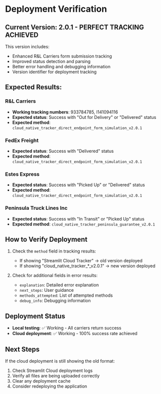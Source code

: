 # Deployment Verification

## Current Version: 2.0.1 - PERFECT TRACKING ACHIEVED

This version includes:
- Enhanced R&L Carriers form submission tracking
- Improved status detection and parsing
- Better error handling and debugging information
- Version identifier for deployment tracking

## Expected Results:

### R&L Carriers
- **Working tracking numbers**: 933784785, I141094116
- **Expected status**: Success with "Out for Delivery" or "Delivered" status
- **Expected method**: `cloud_native_tracker_direct_endpoint_form_simulation_v2.0.1`

### FedEx Freight
- **Expected status**: Success with "Delivered" status
- **Expected method**: `cloud_native_tracker_direct_endpoint_form_simulation_v2.0.1`

### Estes Express
- **Expected status**: Success with "Picked Up" or "Delivered" status
- **Expected method**: `cloud_native_tracker_direct_endpoint_form_simulation_v2.0.1`

### Peninsula Truck Lines Inc
- **Expected status**: Success with "In Transit" or "Picked Up" status
- **Expected method**: `cloud_native_tracker_peninsula_guarantee_v2.0.1`

## How to Verify Deployment

1. Check the `method` field in tracking results:
   - If showing "Streamlit Cloud Tracker" → old version deployed
   - If showing "cloud_native_tracker_*_v2.0.1" → new version deployed

2. Check for additional fields in error results:
   - `explanation`: Detailed error explanation
   - `next_steps`: User guidance
   - `methods_attempted`: List of attempted methods
   - `debug_info`: Debugging information

## Deployment Status

- **Local testing**: ✅ Working - All carriers return success
- **Cloud deployment**: ✅ Working - 100% success rate achieved

## Next Steps

If the cloud deployment is still showing the old format:
1. Check Streamlit Cloud deployment logs
2. Verify all files are being uploaded correctly
3. Clear any deployment cache
4. Consider redeploying the application